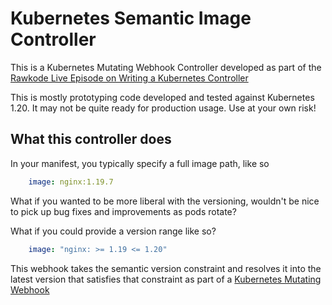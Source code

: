 # Kubernetes Semantic Image Controller

This is a Kubernetes Mutating Webhook Controller developed as part of the [Rawkode Live Episode on 
Writing a Kubernetes Controller](https://www.youtube.com/watch?v=RLpzsAQtZ7M)

This is mostly prototyping code developed and tested against Kubernetes 1.20. It may not be quite ready for
production usage. Use at your own risk!

## What this controller does

In your manifest, you typically specify a full image path, like so
```yaml
    image: nginx:1.19.7
```

What if you wanted to be more liberal with the versioning, wouldn't be nice to pick up bug fixes and improvements
as pods rotate?

What if you could provide a version range like so?

```yaml
    image: "nginx: >= 1.19 <= 1.20"
```

This webhook takes the semantic version constraint and resolves it into the latest version that satisfies that
constraint as part of a [Kubernetes Mutating Webhook](https://kubernetes.io/docs/reference/access-authn-authz/extensible-admission-controllers/)
